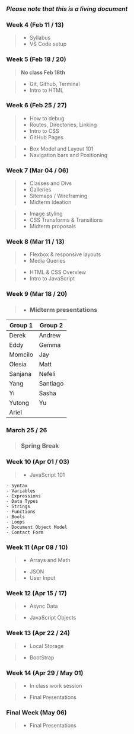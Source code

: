 ### **_Please note that this is a living document_**

### Week 4 (Feb 11 / 13)

> - Syllabus
> - VS Code setup

### Week 5 (Feb 18 / 20)

> **No class Feb 18th**

> - Git, Github, Terminal
> - Intro to HTML

### Week 6 (Feb 25 / 27)

> - How to debug
> - Routes, Directories, Linking
> - Intro to CSS
> - GitHub Pages

> - Box Model and Layout 101
> - Navigation bars and Positioning

### Week 7 (Mar 04 / 06)

> - Classes and Divs
> - Galleries
> - Sitemaps / Wireframing
> - Midterm ideation

> - Image styling
> - CSS Transforms & Transitions
> - Midterm proposals

### Week 8 (Mar 11 / 13)

> - Flexbox & responsive layouts
> - Media Queries

> - HTML & CSS Overview
> - Intro to JavaScript

### Week 9 (Mar 18 / 20)

> - ### Midterm presentations

| Group 1 | Group 2  |
| ------- | -------- |
| Derek   | Andrew   |
| Eddy    | Gemma    |
| Momcilo | Jay      |
| Olesia  | Matt     |
| Sanjana | Nefeli   |
| Yang    | Santiago |
| Yi      | Sasha    |
| Yutong  | Yu       |
| Ariel   |          |

### March 25 / 26

> ### Spring Break

### Week 10 (Apr 01 / 03)

> - JavaScript 101

    - Syntax
    - Variables
    - Expressions
    - Data Types
    - Strings
    - Functions
    - Bools
    - Loops
    - Document Object Model
    - Contact Form

### Week 11 (Apr 08 / 10)

> - Arrays and Math

> - JSON
> - User Input

### Week 12 (Apr 15 / 17)

> - Async Data

> - JavaScript Objects

### Week 13 (Apr 22 / 24)

> - Local Storage

> - BootStrap

### Week 14 (Apr 29 / May 01)

> - In class work session

> - Final Presentations

### Final Week (May 06)

> - Final Presentations
